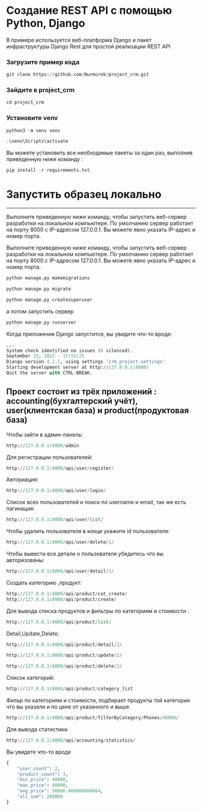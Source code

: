 # Создание REST API с помощью Python, Django
В примере используется веб-платформа Django и пакет инфраструктуры Django Rest для простой реализации REST API

### Загрузите пример кода
```python 
git clone https://github.com/Nurmurok/project_crm.git
```
### Зайдите в project_crm
```python
cd project_crm
```
### Установите venv
```python
python3 -m venv venv
```
```python
.\venv\Scripts\activate
```
Вы можете установить все необходимые пакеты за один раз, выполнив приведенную ниже команду :
```python
pip install -r requirements.txt
```
# Запустить образец локально
____
Выполните приведенную ниже команду, чтобы запустить веб-сервер разработки на локальном компьютере. По умолчанию сервер работает на порту 8000 с IP-адресом 127.0.0.1. Вы можете явно указать IP-адрес и номер порта.

Выполните приведенную ниже команду, чтобы запустить веб-сервер разработки на локальном компьютере. По умолчанию сервер работает на порту 8000 с IP-адресом 127.0.0.1. Вы можете явно указать IP-адрес и номер порта.
```python
python manage.py makemigrations

python manage.py migrate

python manage.py createsuperuser
```
а потом запустить сервер
```python
python manage.py runserver
```

Когда приложение Django запустится, вы увидите что-то вроде:



```python
...
System check identified no issues (0 silenced).
September 15, 2022 - 15:55:25
Django version 4.1.1, using settings 'crm_project.settings'
Starting development server at http://127.0.0.1:8000/
Quit the server with CTRL-BREAK.
```
## Проект состоит из трёх  приложений : accounting(бухгалтерский учёт), user(клиентская база) и product(продуктовая база)

Чтобы зайти в админ-панель:
```python
http://127.0.0.1:8000/admin
```
Для регистрации пользователей:
```python
http://127.0.0.1:8000/api/user/register/
```

Авториация:
```python
http://127.0.0.1:8000/api/user/login/
```
Список всех пользователей и поиск по username и email, так же есть пагинация:
```python
http://127.0.0.1:8000/api/user/list/
```
Чтобы удалить пользователя в конце укажите id пользователя:

```python
http://127.0.0.1:8000/api/user/delete/1/
```
Чтобы вывести все детали о пользователя убедитесь что вы авторизованы:
```python
http://127.0.0.1:8000/api/user/detail/1/
```

Создать категорию ,продукт:
```python
http://127.0.0.1:8000/api/product/cat_create/
http://127.0.0.1:8000/api/product/create/
```
Для вывода списка продуктов и фильтры по категориям и стоимости :
```python
http://127.0.0.1:8000/api/product/list/
```

Detail,Update,Delete:
```python
http://127.0.0.1:8000/api/product/detail/2/

http://127.0.0.1:8000/api/product/update/2/

http://127.0.0.1:8000/api/product/delete/2/
```
Список категорий:
```python
http://127.0.0.1:8000/api/product/category_list
```

Фильр по категориям и стоимости, подбирает продукты той категории что вы указали и по цене от указанного и выше
```python
http://127.0.0.1:8000/api/product/filterByCategory/Phones/40000/
```

Для вывода статистики 
```python
http://127.0.0.1:8000/api/accounting/statistics/
```
Вы увидете что-то вроде 
```python
{
    "user_count": 2,
    "product_count": 3,
    "min_price": 40000,
    "max_price": 80000,
    "avg_price": 56666.666666666664,
    "all_sum": 200000
}
```
